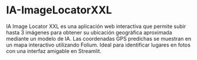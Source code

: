 # IA-ImageLocatorXXL
 IA Image Locator XXL es una aplicación web interactiva que permite subir hasta 3 imágenes para obtener su ubicación geográfica aproximada mediante un modelo de IA. Las coordenadas GPS predichas se muestran en un mapa interactivo utilizando Folium. Ideal para identificar lugares en fotos con una interfaz amigable en Streamlit.
